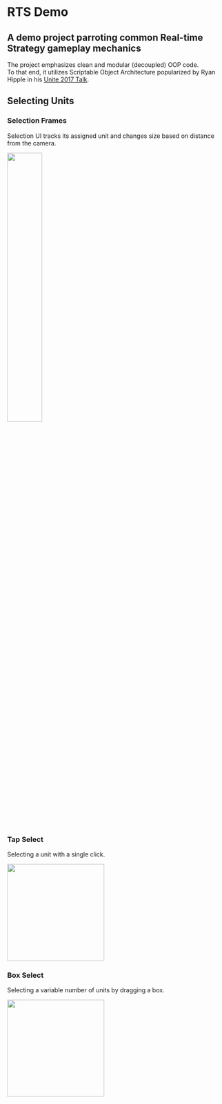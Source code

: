 # RTS Demo
## A demo project parroting common Real-time Strategy gameplay mechanics

The project emphasizes clean and modular (decoupled) OOP code.  
To that end, it utilizes Scriptable Object Architecture popularized by Ryan Hipple in his [Unite 2017 Talk](https://www.youtube.com/watch?v=raQ3iHhE_Kk).



## Selecting Units

### Selection Frames

Selection UI tracks its assigned unit and changes size based on distance from the camera.

<img src="https://user-images.githubusercontent.com/26883837/227596121-0fbb9b80-974f-4999-92b8-5636f0e49a17.gif" width = 40% height = 40%>

### Tap Select
Selecting a unit with a single click.

<img src="https://user-images.githubusercontent.com/26883837/227569134-caebde97-3dc0-44f0-9440-f451cec1063f.gif" width = 225 height = 225>

### Box Select
Selecting a variable number of units by dragging a box.

<img src="https://user-images.githubusercontent.com/26883837/227598929-ed88c162-1379-470e-a67d-c692d415d7b0.gif" width = 225 height = 225>

